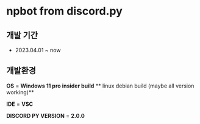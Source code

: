 # npbot from discord.py

## 개발 기간 
- 2023.04.01 ~ now


## 개발환경
**OS** = **Windows 11 pro insider build**
         ** linux debian build (maybe all version working)**


**IDE** = **VSC**


**DISCORD PY VERSION** = **2.0.0**